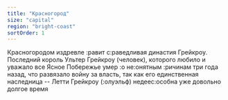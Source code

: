 ```yaml
---
title: "Красногород"
size: "capital"
region: "bright-coast"
sortOrder: 1
---
```


Красногородом издревле :равит
с:раведливая династия Грейкроу.
Последний король Ультер
Грейкроу (человек), которого
любило и уважало все Ясное
Побережье умер :о не:онятным
:ричинам три года назад, что
развязало войну за власть, так как
его единственная наследница --
Летти Грейкроу (:олуэльф)
недеес:особна уже довольно
долгое время
